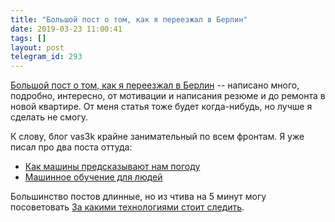 ```yaml
---
title: "Большой пост о том, как я переезжал в Берлин"
date: 2019-03-23 11:00:41
tags: []
layout: post
telegram_id: 293
---
```


[Большой пост о том, как я переезжал в Берлин](https://vas3k.ru/blog/go_to_berlin/) -- написано много, подробно, интересно, от мотивации и написания резюме и до ремонта в новой квартире. От меня статья тоже будет когда-нибудь, но лучше я сделать не смогу.

К слову, блог vas3k крайне занимательный по всем фронтам. Я уже писал про два поста оттуда:

+ [Как машины предсказывают нам погоду](https://t.me/itgram_channel/120)
+ [Машинное обучение для людей](https://t.me/itgram_channel/272)

Большинство постов длинные, но из чтива на 5 минут могу посоветовать [За какими технологиями стоит следить](https://vas3k.ru/inside/26/tech_trends/).
